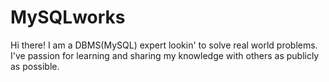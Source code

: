 # MySQLworks
Hi there!  I am a DBMS(MySQL) expert lookin' to solve real world problems. I've passion for learning and sharing my knowledge with others as publicly as possible.

